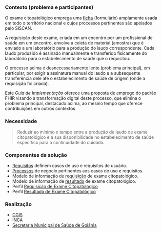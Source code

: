 ### Contexto (problema e participantes)

O exame citopatológico emprega uma [ficha](./requisicao-exame-citopatologico.pdf) (formulário) amplamente usada em todo o território nacional e cujos processos pertinentes são apoiados pelo SISCAN.

A requisição deste exame, criada em um encontro por um profissional
de saúde em um encontro, envolve a coleta de material (amostra) que é enviado a um laboratório
para a produção do laudo correspondente. Cada laudo produzido é assinado manualmente
e transferido fisicamente do laboratório para o estabelecimento de saúde que o requisitou.

O processo acima é desnecessariamente lento (problema principal), em particular, por exigir a assinatura manual do laudo e a subsequente transferência dele até o estabelecimento de saúde de
origem (onde a requisição foi criada).

Este _Guia de Implementação_ oferece uma proposta de emprego do padrão FHIR visando a
transformação digital deste processo, que elimina o problema principal, destacado acima,
ao mesmo tempo que oferece contribuições em outros contextos.

### Necessidade

> Reduzir ao mínimo o tempo entre a produção de laudo de exame citopatológico e a sua
> disponibilidade no estabelecimento de saúde específico para a continuidade do cuidado.

### Componentes da solução

- <a href="requisitos.html">Requisitos</a> definem casos de uso e requisitos de usuário.
- <a href="processos.html">Processos</a> de negócio pertinentes aos casos de uso e requisitos.
- Modelo de informação de <a href="requisicao.html">requisição</a> de exame citopatológico.
- Modelo de informação de <a href="resultado.html">resultado</a> de exame citopatológico.
- Perfil [Requisição de Exame Citopatológico](StructureDefinition-BRRequisicaoExameCitopatologico.html)
- Perfil [Resultado de Exame Citopatológico](StructureDefinition-BRResultadoExameCitopatologico.html)

### Realização

- [CGIS](https://cgis.ufg.br/)
- [INCA](https://www.inca.gov.br/)
- [Secretaria Municipal de Saúde de Goiânia](https://saude.goiania.go.gov.br/)
